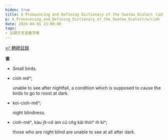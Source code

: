 ```yaml
---
hiden: true
title: A Pronouncing and Defining Dictionary of the Swatow Dialect (汕頭方言音義字典) / cioh
p: A_Pronouncing_and_Defining_Dictionary_of_the_Swatow_Dialect/w/cioh
date: 2024-04-01 23:00:00
tags: 
- 汕頭方言音義字典
---
```


[↩️ 轉總目錄](/A_Pronouncing_and_Defining_Dictionary_of_the_Swatow_Dialect)


**雀**
- Small birds.

- cioh mêⁿ;

  unable to see after nightfall, a condition which is supposed to cause the birds to go to roost at dark.

- koi-cioh-mêⁿ;

  night blindness.

- cioh-mêⁿ, kàu jît-cē àm cū cn̂g kâi thóiⁿ m̄ kìⁿ;

  those who are night blind are unable to see at all after dark.